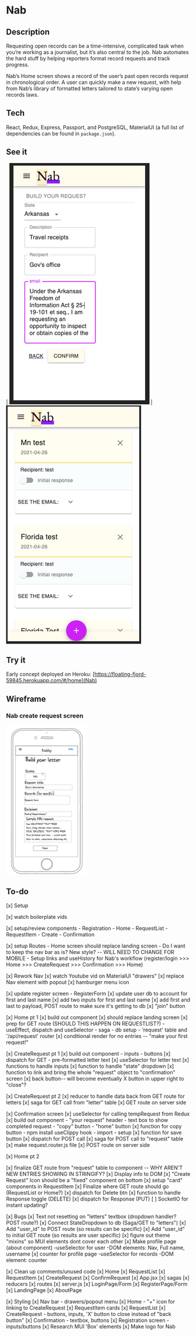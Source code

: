 
# Nab

## Description

Requesting open records can be a time-intensive, complicated task when you’re working as a journalist, but it’s also central to the job. Nab automates the hard stuff by helping reporters format record requests and track progress.

Nab’s Home screen shows a record of the user’s past open records request in chronological order. A user can quickly make a new request, with help from Nab’s library of formatted letters tailored to state’s varying open records laws.

## Tech

 React, Redux, Express, Passport, and PostgreSQL, MaterialUI (a full list of dependencies can be found in `package.json`).

 ## See it
| ![Create request](screenshots/create.png) | ![Home](screenshots/home.png)


## Try it

Early concept deployed on Heroku: [https://floating-fjord-59845.herokuapp.com/#/home](Nab)

## Wireframe

### Nab create request screen

![Create request](wireframe/wireframe_nab_createletter.png)

## To-do

[x] Setup

  [x] watch boilerplate vids

  [x] setup/review components
    - Registration 
    - Home
    - RequestList
    - RequestItem
    - Create
    - Confirmation

  [x] setup Routes
    - Home screen should replace landing screen
    - Do I want to keep the nav bar as is? New style? -- WILL NEED TO CHANGE FOR MOBILE
    - Setup links and useHistory for Nab's workflow (register/login >>> Home >>> CreateRequest >>> Confirmation >>> Home)

[x] Rework Nav
  [x] watch Youtube vid on MaterialUI "drawers"
  [x] replace Nav element with popout
  [x] hamburger menu icon

[x] update register screen - RegisterForm
  [x] update user db to account for first and last name
  [x] add two inputs for first and last name
  [x] add first and last to payload, POST route to make sure it's getting to db
  [x] "join" button

[x] Home pt 1
  [x] build out component
  [x] should replace landing screen
  [x] prep for GET route (SHOULD THIS HAPPEN ON REQUESTLIST?)
    - useEffect, dispatch and useSelector 
    - saga
    - db setup - 'request' table and '/api/request' router
  [x] conditional render for no entries -- "make your first request!"

[x] CreateRequest pt 1
  [x] build out component
    - inputs
    - buttons
  [x] dispatch for GET - pre-formatted letter text
  [x] useSelector for letter text
  [x] functions to handle inputs
  [x] function to handle "state" dropdown
  [x] function to link and bring the whole "request" object to "confirmation" screen
  [x] back button-- will become eventually X button in upper right to "close"?

[x] CreateRequest pt 2
  [x] reducer to handle data back from GET route for letters
  [x] saga for GET call from "letter" table
  [x] GET route on server side

[x] Confirmation screen
  [x] useSelector for calling tempRequest from Redux
  [x] build out component
    - "your request" header
    - text box to show completed request
    - "copy" button
    - "home" button
  [x] function for copy button
    - npm install useClippy hook
    - import
    - setup
  [x] function for save button
    [x] dispatch for POST call
    [x] saga for POST call to "request" table
    [x] make request.router.js file
    [x] POST route on server side

[x] Home pt 2

  [x] finalize GET route from "request" table to component -- WHY AREN'T NEW ENTRIES SHOWING IN STRINGIFY?
  [x] Display info to DOM
  [x] "Create Request" Icon should be a "fixed" component on bottom
  [x] setup "card" components in RequestItem
  [x] Finalize where GET route should go (RequestList or Home?)
  [x] dispatch for Delete btn
  [x] function to handle Response toggle (DELETE)
  [x] dispatch for Response (PUT)
  [ ] SocketIO for instant updating?

[x] Bugs
  [x] Text not resetting on "letters" textbox (dropdown handler? POST route?)
  [x] Connect StateDropdown to db (Saga/GET to "letters")
  [x] Add "user_id" to POST route (so results can be specific)
  [x] Add "user_id" to initial GET route (so results are user specific)
  [x] figure out theme "mixins" so MUI elements dont cover each other
  [x] Make profile page (about component)
    -useSelector for user
    -DOM elements: Nav, Full name, username
  [x] counter for profile page
    -useSelector for records
    -DOM element: counter

  [x] Clean up comments/unused code
    [x] Home
    [x] RequestList
    [x] RequestItem
    [x] CreateRequest
    [x] ConfirmRequest
    [x] App.jsx
    [x] sagas
    [x] reducers
    [x] routes
    [x] server.js
    [x] LoginPage/Form
    [x] RegisterPage/Form
    [x] LandingPage
    [x] AboutPage

[x] Styling
  [x] Nav bar - drawers/popout menu
  [x] Home - "+" icon for linking to CreateRequest
  [x] RequestItem cards
  [x] RequestList
  [x] CreateRequest - buttons, inputs, 'X' button to close instead of "back button"
  [x] Confirmation - textbox, buttons
  [x] Registration screen - inputs/buttons
  [x] Research MUI 'Box' elements
  [x] Make logo for Nab